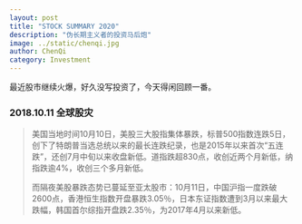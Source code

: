 ```yaml
---
layout: post
title: "STOCK SUMMARY 2020"
description: "伪长期主义者的投资马后炮"
image: ../static/chenqi.jpg
author: ChenQi
category: Investment
---
```


最近股市继续火爆，好久没写投资了，今天得闲回顾一番。

### 2018.10.11 全球股灾

> 美国当地时间10月10日，美股三大股指集体暴跌，标普500指数连跌5日，创下了特朗普当选总统以来的最长连跌纪录，也是2015年以来首次“五连跌”，还创7月中旬以来收盘新低。道指跌超830点，收创近两个月新低，纳指跌逾4%，收创三个多月新低。
>
> 而隔夜美股暴跌态势已蔓延至亚太股市：10月11日，中国沪指一度跌破2600点，香港恒生指数开盘暴跌3.05％，日本东证指数遭到3月以来最大跌幅，韩国首尔综指开盘跌2.35％，为2017年4月以来新低。

